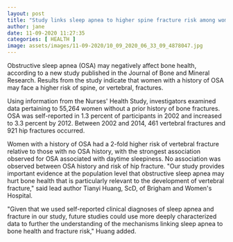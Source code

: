 ```yaml
---
layout: post
title: "Study links sleep apnea to higher spine fracture risk among women"
author: jane 
date: 11-09-2020 11:27:35 
categories: [ HEALTH ] 
image: assets/images/11-09-2020/10_09_2020_06_33_09_4878047.jpg
---
```

Obstructive sleep apnea (OSA) may negatively affect bone health, according to a new study published in the Journal of Bone and Mineral Research. Results from the study indicate that women with a history of OSA may face a higher risk of spine, or vertebral, fractures.

Using information from the Nurses' Health Study, investigators examined data pertaining to 55,264 women without a prior history of bone fractures. OSA was self-reported in 1.3 percent of participants in 2002 and increased to 3.3 percent by 2012. Between 2002 and 2014, 461 vertebral fractures and 921 hip fractures occurred.

Women with a history of OSA had a 2-fold higher risk of vertebral fracture relative to those with no OSA history, with the strongest association observed for OSA associated with daytime sleepiness. No association was observed between OSA history and risk of hip fracture. "Our study provides important evidence at the population level that obstructive sleep apnea may hurt bone health that is particularly relevant to the development of vertebral fracture," said lead author Tianyi Huang, ScD, of Brigham and Women's Hospital.

"Given that we used self-reported clinical diagnoses of sleep apnea and fracture in our study, future studies could use more deeply characterized data to further the understanding of the mechanisms linking sleep apnea to bone health and fracture risk," Huang added.